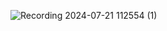 ![Recording 2024-07-21 112554 (1)](https://github.com/user-attachments/assets/53535ea2-74c4-45f1-a165-789dbbe11ad0)
